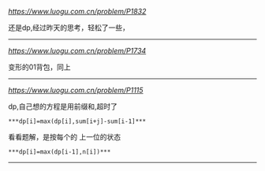 *https://www.luogu.com.cn/problem/P1832*

还是dp,经过昨天的思考，轻松了一些，

---

*https://www.luogu.com.cn/problem/P1734*

变形的01背包，同上

---

*https://www.luogu.com.cn/problem/P1115*

dp,自己想的方程是用前缀和,超时了
 
    ***dp[i]=max(dp[i],sum[i+j]-sum[i-1]***
 
 
 看看题解，是按每个的 上一位的状态
 
    ***dp[i]=max(dp[i-1],n[i])***
 
 ---
